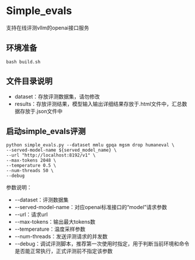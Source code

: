 # Simple_evals
支持在线评测vllm的openai接口服务

## 环境准备
```shell
bash build.sh
```

## 文件目录说明
- dataset：存放评测数据集，请勿修改
- results：存放评测结果，模型输入输出详细结果存放于.html文件中，汇总数据存放于.json文件中

## 启动simple_evals评测
```shell
python simple_evals.py --dataset mmlu gpqa mgsm drop humaneval \
--served-model-name ${served_model_name} \
--url "http://localhost:8192/v1" \
--max-tokens 2048 \
--temperature 0.5 \
--num-threads 50 \
--debug
```
参数说明：
- --dataset：评测数据集
- --served-model-name：对应openai标准接口的“model”请求参数
- --url：请求url
- --max-tokens：输出最大tokens数
- --temperature：温度采样参数
- --num-threads：发送评测请求的并发数
- --debug：调试评测脚本，推荐第一次使用时指定，用于判断当前环境和命令是否能正常执行，正式评测前不指定该参数